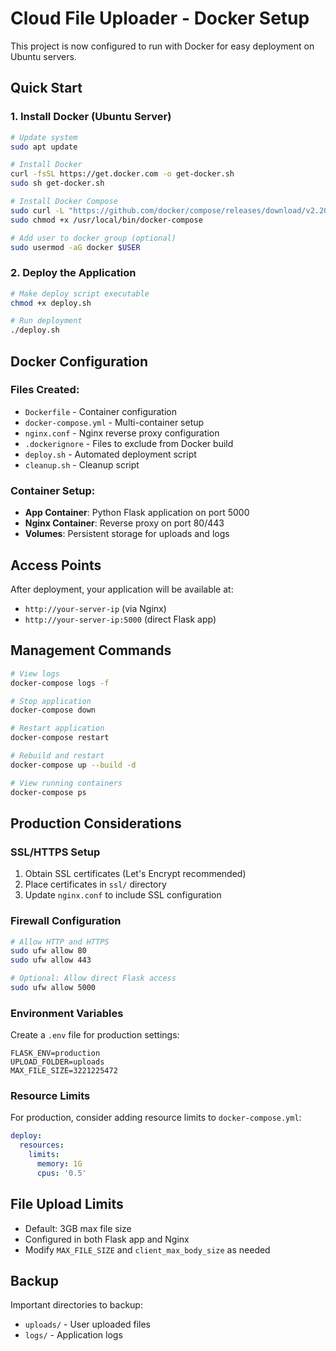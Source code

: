 # Cloud File Uploader - Docker Setup

This project is now configured to run with Docker for easy deployment on Ubuntu servers.

## Quick Start

### 1. Install Docker (Ubuntu Server)
```bash
# Update system
sudo apt update

# Install Docker
curl -fsSL https://get.docker.com -o get-docker.sh
sudo sh get-docker.sh

# Install Docker Compose
sudo curl -L "https://github.com/docker/compose/releases/download/v2.20.0/docker-compose-$(uname -s)-$(uname -m)" -o /usr/local/bin/docker-compose
sudo chmod +x /usr/local/bin/docker-compose

# Add user to docker group (optional)
sudo usermod -aG docker $USER
```

### 2. Deploy the Application
```bash
# Make deploy script executable
chmod +x deploy.sh

# Run deployment
./deploy.sh
```

## Docker Configuration

### Files Created:
- `Dockerfile` - Container configuration
- `docker-compose.yml` - Multi-container setup
- `nginx.conf` - Nginx reverse proxy configuration
- `.dockerignore` - Files to exclude from Docker build
- `deploy.sh` - Automated deployment script
- `cleanup.sh` - Cleanup script

### Container Setup:
- **App Container**: Python Flask application on port 5000
- **Nginx Container**: Reverse proxy on port 80/443
- **Volumes**: Persistent storage for uploads and logs

## Access Points

After deployment, your application will be available at:
- `http://your-server-ip` (via Nginx)
- `http://your-server-ip:5000` (direct Flask app)

## Management Commands

```bash
# View logs
docker-compose logs -f

# Stop application
docker-compose down

# Restart application
docker-compose restart

# Rebuild and restart
docker-compose up --build -d

# View running containers
docker-compose ps
```

## Production Considerations

### SSL/HTTPS Setup
1. Obtain SSL certificates (Let's Encrypt recommended)
2. Place certificates in `ssl/` directory
3. Update `nginx.conf` to include SSL configuration

### Firewall Configuration
```bash
# Allow HTTP and HTTPS
sudo ufw allow 80
sudo ufw allow 443

# Optional: Allow direct Flask access
sudo ufw allow 5000
```

### Environment Variables
Create a `.env` file for production settings:
```
FLASK_ENV=production
UPLOAD_FOLDER=uploads
MAX_FILE_SIZE=3221225472
```

### Resource Limits
For production, consider adding resource limits to `docker-compose.yml`:
```yaml
deploy:
  resources:
    limits:
      memory: 1G
      cpus: '0.5'
```

## File Upload Limits
- Default: 3GB max file size
- Configured in both Flask app and Nginx
- Modify `MAX_FILE_SIZE` and `client_max_body_size` as needed

## Backup
Important directories to backup:
- `uploads/` - User uploaded files
- `logs/` - Application logs
